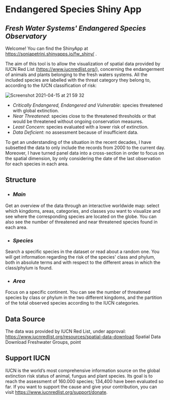 # Endangered Species Shiny App
## *Fresh Water Systems' Endangered Species Observatory*

Welcome! 
You can find the ShinyApp at https://soniapetrini.shinyapps.io/fw_shiny/ .

The aim of this tool is to allow the visualization of spatial data provided by IUCN Red List (https://www.iucnredlist.org/), concerning the endangerment of animals and plants belonging to the fresh waters systems.
All the included species are labelled with the threat category they belong to, according to the IUCN classification of risk:

![Screenshot 2021-04-15 at 21 59 32](https://user-images.githubusercontent.com/78147483/114930987-ea856c80-9e35-11eb-87f1-7e32456d3cf5.png)

  - *Critically Endangered, Endangered and Vulnerable*: species threatened with global extinction.
  - *Near Threatened*: species close to the threatened thresholds or that would be threatened without ongoing conservation measures.
  - *Least Concern*: species evaluated with a lower risk of extinction.
  - *Data Deficient*: no assessment because of insufficient data.

To get an understanding of the situation in the recent decades, I have subsetted the data to only include the records from 2000 to the current day.
Moreover, I have turned panel data into a cross-section in order to focus on the spatial dimension, by only considering the date of the last observation for each species in each area.



## Structure

  - ### *Main*
Get an overview of the data through an interactive worldwide map: select which kingdoms, areas, categories, and classes you want to visualize and see where the corresponding species are located on the globe. You can also see the number of threatened and near threatened species found in each area.
  
  - ### *Species*
Search a specific species in the dataset or read about a random one. 
You will get information regarding the risk of the species' class and phylum, both in absolute terms and with respect to the different areas in which the class/phylum is found.

  - ### *Area*
Focus on a specific continent. You can see the number of threatened species by class or phylum in the two different kingdoms, and the partition of the total observed species according to the IUCN categories.



## Data Source

The data was provided by IUCN Red List, under approval:
https://www.iucnredlist.org/resources/spatial-data-download
Spatial Data Download
Freshwater Groups, point



## Support IUCN

IUCN is the world’s most comprehensive information source on the global extinction risk status of animal, fungus and plant species.
Its goal is to reach the assessment of 160.000 species; 134,400 have been evaluated so far.
If you want to support the cause and give your contribution, you can visit https://www.iucnredlist.org/support/donate.
